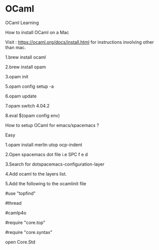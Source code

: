 # OCaml
OCaml Learning

How to install OCaml on a Mac

Visit : https://ocaml.org/docs/install.html for instructions involving other than mac.

1.brew install ocaml

2.brew install opam

3.opam init

5.opam config setup -a

6.opam update

7.opam switch 4.04.2

8.eval $(opam config env)

How to setup OCaml for emacs/spacemacs ?

Easy 

1.opam install merlin utop ocp-indent 

2.Open spacemacs dot file i.e SPC f e d

3.Search for dotspacemacs-configuration-layer

4.Add ocaml to the layers list.

5.Add the following to the ocamlinit file

#use "topfind"

#thread

#camlp4o

#require "core.top"

#require "core.syntax"

open Core.Std

